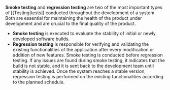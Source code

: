**Smoke testing** and **regression testing** are two of the most important types of [[Testing|tests]] conducted throughout the development of a system. Both are essential for maintaining the health of the product under development and are crucial to the final quality of the product.
- **Smoke testing** is executed to evaluate the stability of initial or newly developed software builds.
- **Regression testing** is responsible for verifying and validating the existing functionalities of the application after every modification or addition of new features.
Smoke testing is conducted before regression testing. If any issues are found during smoke testing, it indicates that the build is not stable, and it is sent back to the development team until stability is achieved. Once the system reaches a stable version, regression testing is performed on the existing functionalities according to the planned schedule.